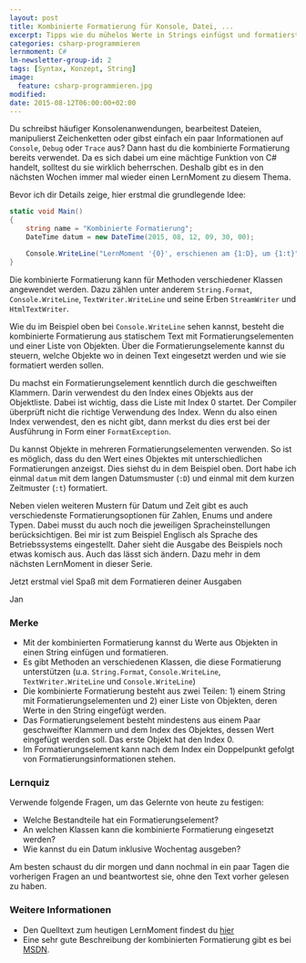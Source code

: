 ```yaml
---
layout: post
title: Kombinierte Formatierung für Konsole, Datei, ...
excerpt: Tipps wie du mühelos Werte in Strings einfügst und formatierst
categories: csharp-programmieren
lernmoment: C#
lm-newsletter-group-id: 2
tags: [Syntax, Konzept, String]
image:
  feature: csharp-programmieren.jpg
modified:
date: 2015-08-12T06:00:00+02:00
---
```


Du schreibst häufiger Konsolenanwendungen, bearbeitest Dateien, manipulierst Zeichenketten oder gibst einfach ein paar Informationen auf `Console`, `Debug` oder `Trace` aus? Dann hast du die kombinierte Formatierung bereits verwendet. Da es sich dabei um eine mächtige Funktion von C# handelt, solltest du sie wirklich beherrschen. Deshalb gibt es in den nächsten Wochen immer mal wieder einen LernMoment zu diesem Thema.

Bevor ich dir Details zeige, hier erstmal die grundlegende Idee:

```cs
static void Main()
{
	string name = "Kombinierte Formatierung";
	DateTime datum = new DateTime(2015, 08, 12, 09, 30, 00);

	Console.WriteLine("LernMoment '{0}', erschienen am {1:D}, um {1:t}", name, datum);
}
```

Die kombinierte Formatierung kann für Methoden verschiedener Klassen angewendet werden. Dazu zählen unter anderem `String.Format`, `Console.WriteLine`, `TextWriter.WriteLine` und seine Erben `StreamWriter` und `HtmlTextWriter`.

Wie du im Beispiel oben bei `Console.WriteLine` sehen kannst, besteht die kombinierte Formatierung aus statischem Text mit Formatierungselementen und einer Liste von Objekten. Über die Formatierungselemente kannst du steuern, welche Objekte wo in deinen Text eingesetzt werden und wie sie formatiert werden sollen.

Du machst ein Formatierungselement kenntlich durch die geschweiften Klammern. Darin verwendest du den Index eines Objekts aus der Objektliste. Dabei ist wichtig, dass die Liste mit Index 0 startet. Der Compiler überprüft nicht die richtige Verwendung des Index. Wenn du also einen Index verwendest, den es nicht gibt, dann merkst du dies erst bei der Ausführung in Form einer `FormatException`.

Du kannst Objekte in mehreren Formatierungselementen verwenden. So ist es möglich, dass du den Wert eines Objektes mit unterschiedlichen Formatierungen anzeigst. Dies siehst du in dem Beispiel oben. Dort habe ich einmal `datum` mit dem langen Datumsmuster (`:D`) und einmal mit dem kurzen Zeitmuster (`:t`) formatiert.

Neben vielen weiteren Mustern für Datum und Zeit gibt es auch verschiedenste Formatierungsoptionen für Zahlen, Enums und andere Typen. Dabei musst du auch noch die jeweiligen Spracheinstellungen berücksichtigen. Bei mir ist zum Beispiel Englisch als Sprache des Betriebssystems eingestellt. Daher sieht die Ausgabe des Beispiels noch etwas komisch aus. Auch das lässt sich ändern. Dazu mehr in dem nächsten LernMoment in dieser Serie.

Jetzt erstmal viel Spaß mit dem Formatieren deiner Ausgaben

Jan


### Merke

-	Mit der kombinierten Formatierung kannst du Werte aus Objekten in einen String einfügen und formatieren.
-	Es gibt Methoden an verschiedenen Klassen, die diese Formatierung unterstützen (u.a. `String.Format`, `Console.WriteLine`, `TextWriter.WriteLine` und `Console.WriteLine`)
-	Die kombinierte Formatierung besteht aus zwei Teilen: 1) einem String mit Formatierungselementen und 2) einer Liste von Objekten, deren Werte in den String eingefügt werden.
-	Das Formatierungselement besteht mindestens aus einem Paar geschweifter Klammern und dem Index des Objektes, dessen Wert eingefügt werden soll. Das erste Objekt hat den Index 0.
-	Im Formatierungselement kann nach dem Index ein Doppelpunkt gefolgt von Formatierungsinformationen stehen.

### Lernquiz 

Verwende folgende Fragen, um das Gelernte von heute zu festigen:

-	Welche Bestandteile hat ein Formatierungselement?
-	An welchen Klassen kann die kombinierte Formatierung eingesetzt werden?
-	Wie kannst du ein Datum inklusive Wochentag ausgeben?

Am besten schaust du dir morgen und dann nochmal in ein paar Tagen die vorherigen Fragen an und beantwortest sie, ohne den Text vorher gelesen zu haben.

### Weitere Informationen

-	Den Quelltext zum heutigen LernMoment findest du [hier](https://github.com/LernMoment/csharp/tree/master/KombinierteFormatierung)
-	Eine sehr gute Beschreibung der kombinierten Formatierung gibt es bei [MSDN](https://msdn.microsoft.com/de-de/library/txafckwd(v=vs.110).aspx).

